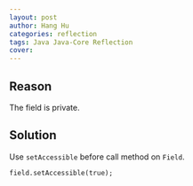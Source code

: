 ```yaml
---
layout: post
author: Hang Hu
categories: reflection
tags: Java Java-Core Reflection 
cover: 
---
```


## Reason

The field is private.
## Solution

Use `setAccessible` before call method on `Field`.

```
field.setAccessible(true);
```
